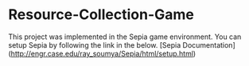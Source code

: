 # Resource-Collection-Game
This project was implemented in the Sepia game environment.
You can setup Sepia by following the link in the below.
[Sepia Documentation] (http://engr.case.edu/ray_soumya/Sepia/html/setup.html)

